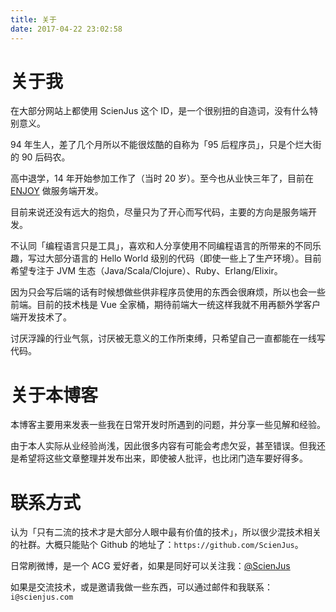 ```yaml
---
title: 关于
date: 2017-04-22 23:02:58
---
```


# 关于我

在大部分网站上都使用 ScienJus 这个 ID，是一个很别扭的自造词，没有什么特别意义。

94 年生人，差了几个月所以不能很炫酷的自称为「95 后程序员」，只是个烂大街的 90 后码农。

高中退学，14 年开始参加工作了（当时 20 岁）。至今也从业快三年了，目前在 [ENJOY][2] 做服务端开发。

目前来说还没有远大的抱负，尽量只为了开心而写代码，主要的方向是服务端开发。

不认同「编程语言只是工具」，喜欢和人分享使用不同编程语言的所带来的不同乐趣，写过大部分语言的 Hello World 级别的代码（即使一些上了生产环境）。目前希望专注于 JVM 生态（Java/Scala/Clojure）、Ruby、Erlang/Elixir。

因为只会写后端的话有时候想做些供非程序员使用的东西会很麻烦，所以也会一些前端。目前的技术栈是 Vue 全家桶，期待前端大一统这样我就不用再额外学客户端开发技术了。

讨厌浮躁的行业气氛，讨厌被无意义的工作所束缚，只希望自己一直都能在一线写代码。

# 关于本博客

本博客主要用来发表一些我在日常开发时所遇到的问题，并分享一些见解和经验。

由于本人实际从业经验尚浅，因此很多内容有可能会考虑欠妥，甚至错误。但我还是希望将这些文章整理并发布出来，即使被人批评，也比闭门造车要好得多。

# 联系方式

认为「只有二流的技术才是大部分人眼中最有价值的技术」，所以很少混技术相关的社群。大概只能贴个 Github 的地址了：`https://github.com/ScienJus`。

日常刷微博，是一个 ACG 爱好者，如果是同好可以关注我：[@ScienJus][1]

如果是交流技术，或是邀请我做一些东西，可以通过邮件和我联系：`i@scienjus.com`

[1]: http://weibo.com/ScienJus
[2]: http://enjoy.ricebook.com

